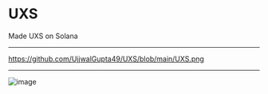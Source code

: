 # UXS
Made UXS on Solana

---------
https://github.com/UjjwalGupta49/UXS/blob/main/UXS.png

-------

![image](https://user-images.githubusercontent.com/83765858/156308887-4a7e0636-df4f-44b4-b956-59db0730b74e.png)
